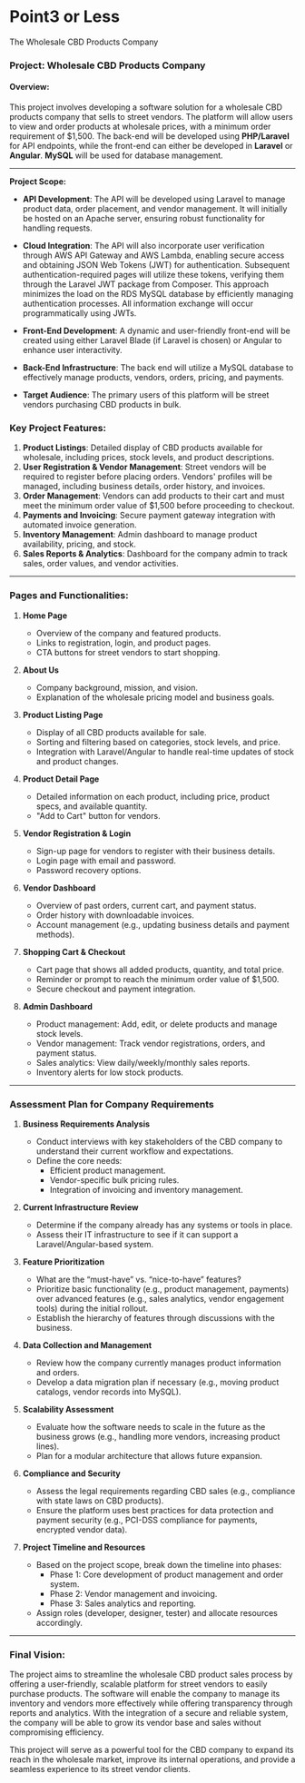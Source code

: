 # Point3 or Less

The Wholesale CBD Products Company

### Project: Wholesale CBD Products Company

#### Overview:

This project involves developing a software solution for a wholesale CBD products company that sells to street vendors. The platform will allow users to view and order products at wholesale prices, with a minimum order requirement of $1,500. The back-end will be developed using **PHP/Laravel** for API endpoints, while the front-end can either be developed in **Laravel** or **Angular**. **MySQL** will be used for database management.

---

**Project Scope:**

- **API Development**: The API will be developed using Laravel to manage product data, order placement, and vendor management. It will initially be hosted on an Apache server, ensuring robust functionality for handling requests.

- **Cloud Integration**: The API will also incorporate user verification through AWS API Gateway and AWS Lambda, enabling secure access and obtaining JSON Web Tokens (JWT) for authentication. Subsequent authentication-required pages will utilize these tokens, verifying them through the Laravel JWT package from Composer. This approach minimizes the load on the RDS MySQL database by efficiently managing authentication processes. All information exchange will occur programmatically using JWTs.

- **Front-End Development**: A dynamic and user-friendly front-end will be created using either Laravel Blade (if Laravel is chosen) or Angular to enhance user interactivity.

- **Back-End Infrastructure**: The back end will utilize a MySQL database to effectively manage products, vendors, orders, pricing, and payments.

- **Target Audience**: The primary users of this platform will be street vendors purchasing CBD products in bulk.

### Key Project Features:

1. **Product Listings**: Detailed display of CBD products available for wholesale, including prices, stock levels, and product descriptions.
2. **User Registration & Vendor Management**: Street vendors will be required to register before placing orders. Vendors' profiles will be managed, including business details, order history, and invoices.
3. **Order Management**: Vendors can add products to their cart and must meet the minimum order value of $1,500 before proceeding to checkout.
4. **Payments and Invoicing**: Secure payment gateway integration with automated invoice generation.
5. **Inventory Management**: Admin dashboard to manage product availability, pricing, and stock.
6. **Sales Reports & Analytics**: Dashboard for the company admin to track sales, order values, and vendor activities.

---

### Pages and Functionalities:

1. **Home Page**

   - Overview of the company and featured products.
   - Links to registration, login, and product pages.
   - CTA buttons for street vendors to start shopping.

2. **About Us**

   - Company background, mission, and vision.
   - Explanation of the wholesale pricing model and business goals.

3. **Product Listing Page**

   - Display of all CBD products available for sale.
   - Sorting and filtering based on categories, stock levels, and price.
   - Integration with Laravel/Angular to handle real-time updates of stock and product changes.

4. **Product Detail Page**

   - Detailed information on each product, including price, product specs, and available quantity.
   - "Add to Cart" button for vendors.

5. **Vendor Registration & Login**

   - Sign-up page for vendors to register with their business details.
   - Login page with email and password.
   - Password recovery options.

6. **Vendor Dashboard**

   - Overview of past orders, current cart, and payment status.
   - Order history with downloadable invoices.
   - Account management (e.g., updating business details and payment methods).

7. **Shopping Cart & Checkout**

   - Cart page that shows all added products, quantity, and total price.
   - Reminder or prompt to reach the minimum order value of $1,500.
   - Secure checkout and payment integration.

8. **Admin Dashboard**
   - Product management: Add, edit, or delete products and manage stock levels.
   - Vendor management: Track vendor registrations, orders, and payment status.
   - Sales analytics: View daily/weekly/monthly sales reports.
   - Inventory alerts for low stock products.

---

### Assessment Plan for Company Requirements

1. **Business Requirements Analysis**

   - Conduct interviews with key stakeholders of the CBD company to understand their current workflow and expectations.
   - Define the core needs:
     - Efficient product management.
     - Vendor-specific bulk pricing rules.
     - Integration of invoicing and inventory management.

2. **Current Infrastructure Review**

   - Determine if the company already has any systems or tools in place.
   - Assess their IT infrastructure to see if it can support a Laravel/Angular-based system.

3. **Feature Prioritization**

   - What are the “must-have” vs. “nice-to-have” features?
   - Prioritize basic functionality (e.g., product management, payments) over advanced features (e.g., sales analytics, vendor engagement tools) during the initial rollout.
   - Establish the hierarchy of features through discussions with the business.

4. **Data Collection and Management**

   - Review how the company currently manages product information and orders.
   - Develop a data migration plan if necessary (e.g., moving product catalogs, vendor records into MySQL).

5. **Scalability Assessment**

   - Evaluate how the software needs to scale in the future as the business grows (e.g., handling more vendors, increasing product lines).
   - Plan for a modular architecture that allows future expansion.

6. **Compliance and Security**

   - Assess the legal requirements regarding CBD sales (e.g., compliance with state laws on CBD products).
   - Ensure the platform uses best practices for data protection and payment security (e.g., PCI-DSS compliance for payments, encrypted vendor data).

7. **Project Timeline and Resources**
   - Based on the project scope, break down the timeline into phases:
     - Phase 1: Core development of product management and order system.
     - Phase 2: Vendor management and invoicing.
     - Phase 3: Sales analytics and reporting.
   - Assign roles (developer, designer, tester) and allocate resources accordingly.

---

### Final Vision:

The project aims to streamline the wholesale CBD product sales process by offering a user-friendly, scalable platform for street vendors to easily purchase products. The software will enable the company to manage its inventory and vendors more effectively while offering transparency through reports and analytics. With the integration of a secure and reliable system, the company will be able to grow its vendor base and sales without compromising efficiency.

This project will serve as a powerful tool for the CBD company to expand its reach in the wholesale market, improve its internal operations, and provide a seamless experience to its street vendor clients.
